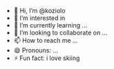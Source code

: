 - 👋 Hi, I’m @koziolo
- 👀 I’m interested in 
- 🌱 I’m currently learning ...
- 💞️ I’m looking to collaborate on ...
- 📫 How to reach me ...
- 😄 Pronouns: ...
- ⚡ Fun fact:
  i love skiing

<!---
koziolo/koziolo is a ✨ special ✨ repository because its `README.md` (this file) appears on your GitHub profile.
You can click the Preview link to take a look at your changes.
--->

